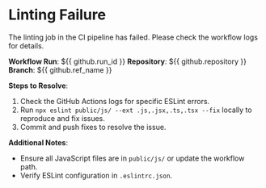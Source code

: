 # Linting Failure

The linting job in the CI pipeline has failed. Please check the workflow logs for details.

**Workflow Run**: ${{ github.run_id }}
**Repository**: ${{ github.repository }}
**Branch**: ${{ github.ref_name }}

**Steps to Resolve**:
1. Check the GitHub Actions logs for specific ESLint errors.
2. Run `npx eslint public/js/ --ext .js,.jsx,.ts,.tsx --fix` locally to reproduce and fix issues.
3. Commit and push fixes to resolve the issue.

**Additional Notes**:
- Ensure all JavaScript files are in `public/js/` or update the workflow path.
- Verify ESLint configuration in `.eslintrc.json`.

